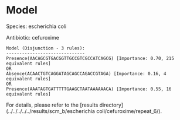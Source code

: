 
# Model

Species: escherichia coli

Antibiotic: cefuroxime

```
Model (Disjunction - 3 rules):
------------------------------
Presence(AACAGCGTGACGGTTGCCGTCGCCATCAGCG) [Importance: 0.70, 215 equivalent rules]
OR
Absence(ACAACTGTCAGGATAGCAGCCAGACCGTAGA) [Importance: 0.16, 4 equivalent rules]
OR
Presence(AAATAGTGATTTTTGAAGCTAATAAAAAACA) [Importance: 0.55, 16 equivalent rules]

```

For details, please refer to the [results directory](../../../../../results/scm_b/escherichia coli/cefuroxime/repeat_6/).

